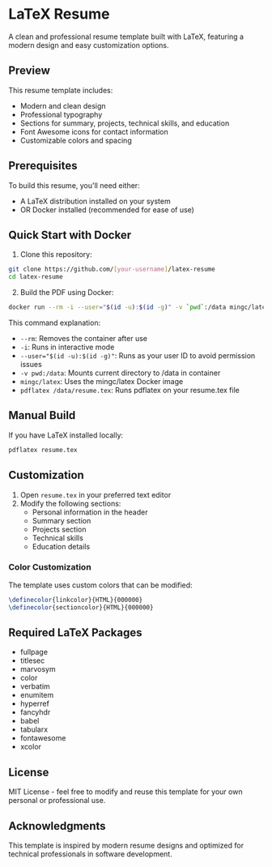 # LaTeX Resume

A clean and professional resume template built with LaTeX, featuring a modern design and easy customization options.

## Preview

This resume template includes:
- Modern and clean design
- Professional typography
- Sections for summary, projects, technical skills, and education
- Font Awesome icons for contact information
- Customizable colors and spacing

## Prerequisites

To build this resume, you'll need either:
- A LaTeX distribution installed on your system
- OR Docker installed (recommended for ease of use)

## Quick Start with Docker

1. Clone this repository:
```bash
git clone https://github.com/[your-username]/latex-resume
cd latex-resume
```

2. Build the PDF using Docker:
```bash
docker run --rm -i --user="$(id -u):$(id -g)" -v `pwd`:/data mingc/latex pdflatex /data/resume.tex
```

This command explanation:
- `--rm`: Removes the container after use
- `-i`: Runs in interactive mode
- `--user="$(id -u):$(id -g)"`: Runs as your user ID to avoid permission issues
- `-v pwd:/data`: Mounts current directory to /data in container
- `mingc/latex`: Uses the mingc/latex Docker image
- `pdflatex /data/resume.tex`: Runs pdflatex on your resume.tex file

## Manual Build

If you have LaTeX installed locally:

```bash
pdflatex resume.tex
```

## Customization

1. Open `resume.tex` in your preferred text editor
2. Modify the following sections:
   - Personal information in the header
   - Summary section
   - Projects section
   - Technical skills
   - Education details

### Color Customization

The template uses custom colors that can be modified:
```latex
\definecolor{linkcolor}{HTML}{000000}
\definecolor{sectioncolor}{HTML}{000000}
```

## Required LaTeX Packages

- fullpage
- titlesec
- marvosym
- color
- verbatim
- enumitem
- hyperref
- fancyhdr
- babel
- tabularx
- fontawesome
- xcolor

## License

MIT License - feel free to modify and reuse this template for your own personal or professional use.

## Acknowledgments

This template is inspired by modern resume designs and optimized for technical professionals in software development.